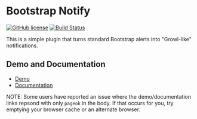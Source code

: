 # Bootstrap Notify

[![GitHub license](https://img.shields.io/github/license/jbox-web/bootstrap-notify.svg)](https://github.com/jbox-web/bootstrap-notify/blob/master/LICENSE)
[![Build Status](https://github.com/jbox-web/bootstrap-notify/workflows/Github%20CI/badge.svg?branch=master)](https://github.com/jbox-web/bootstrap-notify/actions)

This is a simple plugin that turns standard Bootstrap alerts into "Growl-like" notifications.

## Demo and Documentation

- [Demo](http://bootstrap-growl.remabledesigns.com/)
- [Documentation](http://bootstrap-notify.remabledesigns.com/#documentation)

NOTE: Some users have reported an issue where the demo/documentation links repsond with only `pageok` in the body. If that occurs for you, try emptying your browser cache or an alternate browser.

